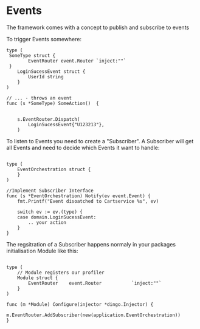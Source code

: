 # Events


The framework comes with a concept to publish and subscribe to events

To trigger Events somewhere:

```
type (
 SomeType struct {
		EventRouter event.Router `inject:""`
 }
 	LoginSucessEvent struct {
 		UserId string
 	}
)

// ... - throws an event
func (s *SomeType) SomeAction()  {


	s.EventRouter.Dispatch(
		LoginSucessEvent{"U123213"},
	)

```


To listen to Events you need to create a "Subscriber". 
A Subscriber will get all Events and need to decide which Events it want to handle:

```

type (
	EventOrchestration struct {
	}
)

//Implement Subscriber Interface
func (s *EventOrchestration) Notify(ev event.Event) {
	fmt.Printf("Event disoatched to Cartservice %s", ev)

	switch ev := ev.(type) {
	case domain.LoginSucessEvent:
		.. your action
	}
}

```

The regsitration of a Subscriber happens normaly in your packages initialisation Module like this:

```

type (
	// Module registers our profiler
	Module struct {
		EventRouter    event.Router           `inject:""`
	}
)

func (m *Module) Configure(injector *dingo.Injector) {
		m.EventRouter.AddSubscriber(new(application.EventOrchestration))
}

```

